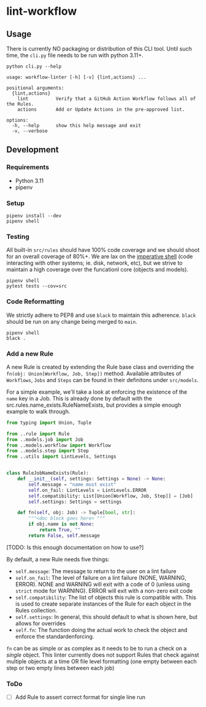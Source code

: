 # lint-workflow

## Usage

There is currently NO packaging or distribution of this CLI tool. Until such time, the `cli.py` file needs to be run
with python 3.11+.

`python cli.py --help`


```
usage: workflow-linter [-h] [-v] {lint,actions} ...

positional arguments:
  {lint,actions}
    lint          Verify that a GitHub Action Workflow follows all of the Rules.
    actions       Add or Update Actions in the pre-approved list.

options:
  -h, --help      show this help message and exit
  -v, --verbose
```

## Development
### Requirements

- Python 3.11
- pipenv

### Setup

```
pipenv install --dev
pipenv shell
```

### Testing

All built-in `src/rules` should have 100% code coverage and we should shoot for an overall coverage of 80%+. 
We are lax on the 
[imperative shell](https://www.destroyallsoftware.com/screencasts/catalog/functional-core-imperative-shell) 
(code interacting with other systems; ie. disk, network, etc), but we strive to maintain a high coverage over the
funcationl core (objects and models).

```
pipenv shell
pytest tests --cov=src
```

### Code Reformatting

We strictly adhere to PEP8 and use `black` to maintain this adherence. `black` should be run on any change being merged
to `main`.

```
pipenv shell
black .
```

### Add a new Rule

A new Rule is created by extending the Rule base class and overriding the `fn(obj: Union[Workflow, Job, Step])` method.
Available attributes of `Workflows`, `Jobs` and `Steps` can be found in their definitons under `src/models`.

For a simple example, we'll take a look at enforcing the existence of the `name` key in a Job. This is already done by 
default with the src.rules.name_exists.RuleNameExists, but provides a simple enough example to walk through.

```python
from typing import Union, Tuple

from ..rule import Rule
from ..models.job import Job
from ..models.workflow import Workflow
from ..models.step import Step
from ..utils import LintLevels, Settings


class RuleJobNameExists(Rule):
    def __init__(self, settings: Settings = None) -> None:
        self.message = "name must exist"
        self.on_fail: LintLevels = LintLevels.ERROR
        self.compatibility: List[Union[Workflow, Job, Step]] = [Job]
        self.settings: Settings = settings

    def fn(self, obj: Job) -> Tuple[bool, str]:
        """<doc block goes here> """
        if obj.name is not None:
            return True, ""
        return False, self.message
```

[TODO: Is this enough documentation on how to use?]

By default, a new Rule needs five things:

- `self.message`: The message to return to the user on a lint failure
- `self.on_fail`: The level of failure on a lint failure (NONE, WARNING, ERROR).
  NONE and WARNING will exit with a code of 0 (unless using `strict` mode for WARNING).
  ERROR will exit with a non-zero exit code
- `self.compatibility`: The list of objects this rule is compatible with. This is used to create separate instances of
  the Rule for each object in the Rules collection.
- `self.settings`: In general, this should default to what is shown here, but allows for overrides
- `self.fn`: The function doing the actual work to check the object and enforce the standardenforcing.

`fn` can be as simple or as complex as it needs to be to run a check on a _single_ object. This linter currently does
not support Rules that check against multiple objects at a time OR file level formatting (one empty between each step or
two empty lines between each job)


### ToDo

- [ ] Add Rule to assert correct format for single line run

